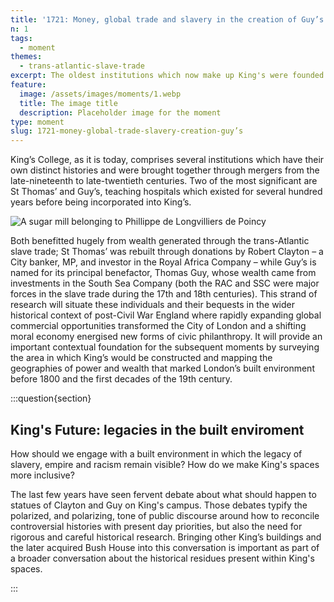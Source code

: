 ```yaml
---
title: '1721: Money, global trade and slavery in the creation of Guy’s'
n: 1
tags:
  - moment
themes:
  - trans-atlantic-slave-trade
excerpt: The oldest institutions which now make up King's were founded from City of London networks, whose wealth came from global trade, including trade in enslaved people
feature:
  image: /assets/images/moments/1.webp
  title: The image title
  description: Placeholder image for the moment
type: moment
slug: 1721-money-global-trade-slavery-creation-guy’s
---
```


<script>
  import { base } from "$app/paths";
</script>

King’s College, as it is today, comprises several institutions which have their own distinct histories and were brought together through mergers from the late-nineteenth to late-twentieth centuries. Two of the most significant are St Thomas’ and Guy’s, teaching hospitals which existed for several hundred years before being incorporated into King’s.

![A sugar mill belonging to Phillippe de Longvilliers de Poincy]({base}/assets/images/moments/1.1.webp 'A drawing depicting a sugar mill and workers from 1665')

Both benefitted hugely from wealth generated through the trans-Atlantic slave trade; St Thomas’ was rebuilt through donations by Robert Clayton – a City banker, MP, and investor in the Royal Africa Company – while Guy’s is named for its principal benefactor, Thomas Guy, whose wealth came from investments in the South Sea Company (both the RAC and SSC were major forces in the slave trade during the 17th and 18th centuries). This strand of research will situate these individuals and their bequests in the wider historical context of post-Civil War England where rapidly expanding global commercial opportunities transformed the City of London and a shifting moral economy energised new forms of civic philanthropy. It will provide an important contextual foundation for the subsequent moments by surveying the area in which King’s would be constructed and mapping the geographies of power and wealth that marked London’s built environment before 1800 and the first decades of the 19th century.

:::question{section}

## King's Future: legacies in the built enviroment

How should we engage with a built environment in which the legacy of slavery, empire and racism remain visible? How do we make King's spaces more inclusive?

The last few years have seen fervent debate about what should happen to statues of Clayton and Guy on King's campus. Those debates typify the polarized, and polarizing, tone of public discourse around how to reconcile controversial histories with present day priorities, but also the need for rigorous and careful historical research. Bringing other King’s buildings and the later acquired Bush House into this conversation is important as part of a broader conversation about the historical residues present within King's spaces.

:::
